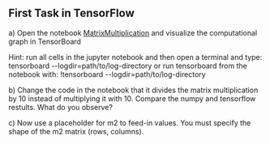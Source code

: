 ## First Task in TensorFlow

a) Open the notebook [MatrixMultiplication](https://github.com/tensorchiefs/dl_course/blob/master/notebooks/MatrixMultiplication.ipynb) and visualize the computational graph in TensorBoard

Hint: run all cells in the jupyter notebook and then open a terminal and type: tensorboard --logdir=path/to/log-directory or run tensorboard from the notebook with: !tensorboard --logdir=path/to/log-directory

b) Change the code in the notebook that it divides the matrix multiplication by 10 instead of multiplying it with 10. Compare the numpy and tensorflow restults. What do you observe?

c) Now use a placeholder for m2 to feed-in values. You must specify the shape of the m2 matrix (rows, columns).
